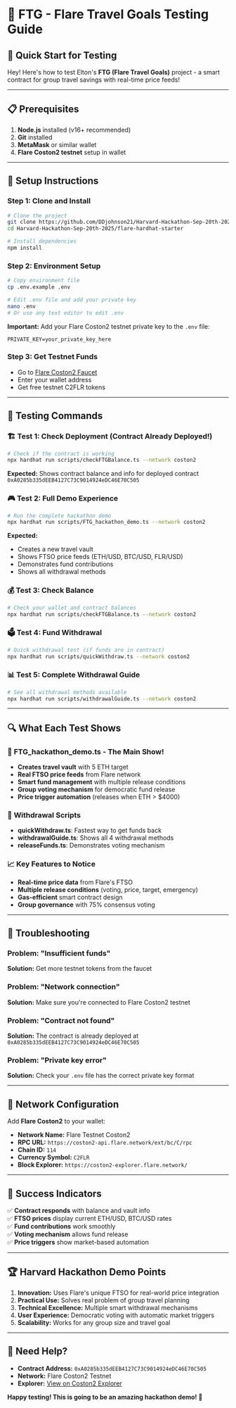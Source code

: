 # 🎯 FTG - Flare Travel Goals Testing Guide

## 🚀 Quick Start for Testing

Hey! Here's how to test Elton's **FTG (Flare Travel Goals)** project - a smart contract for group travel savings with real-time price feeds!

---

## 📋 Prerequisites

1. **Node.js** installed (v16+ recommended)
2. **Git** installed
3. **MetaMask** or similar wallet
4. **Flare Coston2 testnet** setup in wallet

---

## 🔧 Setup Instructions

### Step 1: Clone and Install
```bash
# Clone the project
git clone https://github.com/DDjohnson21/Harvard-Hackathon-Sep-20th-2025.git
cd Harvard-Hackathon-Sep-20th-2025/flare-hardhat-starter

# Install dependencies
npm install
```

### Step 2: Environment Setup
```bash
# Copy environment file
cp .env.example .env

# Edit .env file and add your private key
nano .env
# Or use any text editor to edit .env
```

**Important:** Add your Flare Coston2 testnet private key to the `.env` file:
```
PRIVATE_KEY=your_private_key_here
```

### Step 3: Get Testnet Funds
- Go to [Flare Coston2 Faucet](https://coston2-faucet.towolabs.com/)
- Enter your wallet address
- Get free testnet C2FLR tokens

---

## 🧪 Testing Commands

### 🏗️ Test 1: Check Deployment (Contract Already Deployed!)
```bash
# Check if the contract is working
npx hardhat run scripts/checkFTGBalance.ts --network coston2
```
**Expected:** Shows contract balance and info for deployed contract `0xA0285b335dEEB4127C73C9014924eDC46E70C505`

### 🎮 Test 2: Full Demo Experience
```bash
# Run the complete hackathon demo
npx hardhat run scripts/FTG_hackathon_demo.ts --network coston2
```
**Expected:** 
- Creates a new travel vault
- Shows FTSO price feeds (ETH/USD, BTC/USD, FLR/USD)
- Demonstrates fund contributions
- Shows all withdrawal methods

### 💰 Test 3: Check Balance
```bash
# Check your wallet and contract balances
npx hardhat run scripts/checkFTGBalance.ts --network coston2
```

### 🗳️ Test 4: Fund Withdrawal
```bash
# Quick withdrawal test (if funds are in contract)
npx hardhat run scripts/quickWithdraw.ts --network coston2
```

### 📊 Test 5: Complete Withdrawal Guide
```bash
# See all withdrawal methods available
npx hardhat run scripts/withdrawalGuide.ts --network coston2
```

---

## 🔍 What Each Test Shows

### 🎯 **FTG_hackathon_demo.ts** - The Main Show!
- **Creates travel vault** with 5 ETH target
- **Real FTSO price feeds** from Flare network
- **Smart fund management** with multiple release conditions
- **Group voting mechanism** for democratic fund release
- **Price trigger automation** (releases when ETH > $4000)

### 💸 **Withdrawal Scripts**
- **quickWithdraw.ts**: Fastest way to get funds back
- **withdrawalGuide.ts**: Shows all 4 withdrawal methods
- **releaseFunds.ts**: Demonstrates voting mechanism

### 📈 **Key Features to Notice**
- **Real-time price data** from Flare's FTSO
- **Multiple release conditions** (voting, price, target, emergency)
- **Gas-efficient** smart contract design
- **Group governance** with 75% consensus voting

---

## 🚨 Troubleshooting

### Problem: "Insufficient funds"
**Solution:** Get more testnet tokens from the faucet

### Problem: "Network connection"
**Solution:** Make sure you're connected to Flare Coston2 testnet

### Problem: "Contract not found"
**Solution:** The contract is already deployed at `0xA0285b335dEEB4127C73C9014924eDC46E70C505`

### Problem: "Private key error"
**Solution:** Check your `.env` file has the correct private key format

---

## 📱 Network Configuration

Add **Flare Coston2** to your wallet:
- **Network Name:** Flare Testnet Coston2
- **RPC URL:** `https://coston2-api.flare.network/ext/bc/C/rpc`
- **Chain ID:** `114`
- **Currency Symbol:** `C2FLR`
- **Block Explorer:** `https://coston2-explorer.flare.network/`

---

## 🎉 Success Indicators

✅ **Contract responds** with balance and vault info  
✅ **FTSO prices** display current ETH/USD, BTC/USD rates  
✅ **Fund contributions** work smoothly  
✅ **Voting mechanism** allows fund release  
✅ **Price triggers** show market-based automation  

---

## 🏆 Harvard Hackathon Demo Points

1. **Innovation:** Uses Flare's unique FTSO for real-world price integration
2. **Practical Use:** Solves real problem of group travel planning
3. **Technical Excellence:** Multiple smart withdrawal mechanisms
4. **User Experience:** Democratic voting with automatic market triggers
5. **Scalability:** Works for any group size and travel goal

---

## 🤝 Need Help?

- **Contract Address:** `0xA0285b335dEEB4127C73C9014924eDC46E70C505`
- **Network:** Flare Coston2 Testnet
- **Explorer:** [View on Coston2 Explorer](https://coston2-explorer.flare.network/address/0xA0285b335dEEB4127C73C9014924eDC46E70C505)

**Happy testing! This is going to be an amazing hackathon demo! 🚀**